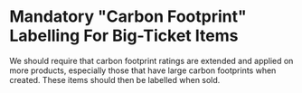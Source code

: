 Mandatory "Carbon Footprint" Labelling For Big-Ticket Items
===========================================================

We should require that carbon footprint ratings are extended and applied 
on more products, especially those that have large carbon footprints 
when created. These items should then be labelled when sold.

